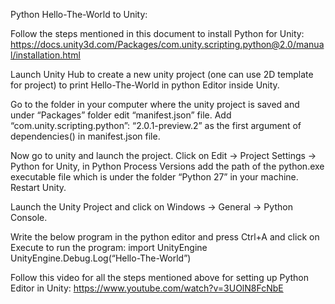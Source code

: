 
Python Hello-The-World to Unity:

Follow the steps mentioned in this document to install Python for Unity: https://docs.unity3d.com/Packages/com.unity.scripting.python@2.0/manual/installation.html

Launch Unity Hub to create a new unity project (one can use 2D template for project) to print Hello-The-World in python Editor inside Unity.

Go to the folder in your computer where the unity project is saved and under “Packages” folder edit “manifest.json” file. Add “com.unity.scripting.python”: “2.0.1-preview.2” as the first argument of dependencies() in manifest.json file.

Now go to unity and launch the project. Click on Edit -> Project Settings -> Python for Unity, in Python Process Versions add the path of the python.exe executable file which is under the folder “Python 27” in your machine. Restart Unity.

Launch the Unity Project and click on Windows -> General -> Python Console.

Write the below program in the python editor and press Ctrl+A and click on Execute to run the program: import UnityEngine UnityEngine.Debug.Log(“Hello-The-World”)

Follow this video for all the steps mentioned above for setting up Python Editor in Unity: https://www.youtube.com/watch?v=3UOlN8FcNbE
